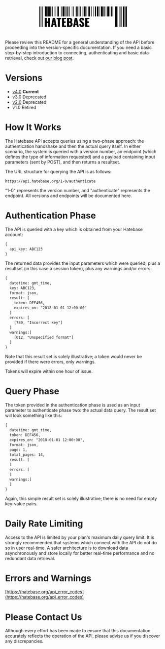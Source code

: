 <center><a href='https://hatebase.org'><img src="logo.png" width="300" ></a></center><br />

Please review this README for a general understanding of the API before proceeding into the version-specific documentation. If you need a basic step-by-step introduction to connecting, authenticating and basic data retrieval, check out [our blog post](https://thesentinelproject.org/2018/12/11/getting-started-with-the-hatebase-api-v4-0/).

# Versions

- [v4.0](current/v4-0/overview.md) **Current**
- [v3.0](archived/v3-0/overview.md) Deprecated
- [v2.0](archived/v2-0/overview.md) Deprecated
- v1.0 Retired

# How It Works

The Hatebase API accepts queries using a two-phase approach: the authentication handshake and then the actual query itself. In either scenario, the system is queried with a version number, an endpoint (which defines the type of information requested) and a payload containing input parameters (sent by POST), and then returns a resultset.

The URL structure for querying the API is as follows:

```
https://api.hatebase.org/1-0/authenticate
```

"1-0" represents the version number, and "authenticate" represents the endpoint. All versions and endpoints will be documented here.

# Authentication Phase

The API is queried with a key which is obtained from your Hatebase account:

```
{
  api_key: ABC123
}
```

The returned data provides the input parameters which were queried, plus a resultset (in this case a session token), plus any warnings and/or errors:


```
{
  datetime: gmt_time,
  key: ABC123,
  format: json,
  result: [
    token: DEF456,
    expires_on: "2018-01-01 12:00:00"
  ]
  errors: [
    [789, "Incorrect key"]
  ]
  warnings:[
    [012, "Unspecified format"]
  ]
}
```

Note that this result set is solely illustrative; a token would never be provided if there were errors, only warnings.

Tokens will expire within one hour of issue.

# Query Phase

The token provided in the authentication phase is used as an input parameter to authenticate phase two: the actual data query. The result set will look something like this:


```
{
  datetime: gmt_time,
  token: DEF456,
  expires_on: "2018-01-01 12:00:00",
  format: json,
  page: 1,
  total_pages: 14,
  result: [
  ]
  errors: [
  ]
  warnings:[
  ]
}
```

Again, this simple result set is solely illustrative; there is no need for empty key-value pairs.

# Daily Rate Limiting

Access to the API is limited by your plan's maximum daily query limit. It is strongly recommended that systems which connect with the API do not do so in user real-time. A safer architecture is to download data asynchronously and store locally for better real-time performance and no redundant data retrieval.

# Errors and Warnings

[https://hatebase.org/api_error_codes](https://hatebase.org/api_error_codes)

# Please Contact Us

Although every effort has been made to ensure that this documentation accurately reflects the operation of the API, please advise us if you discover any discrepancies.
